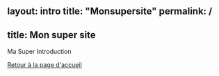 layout: intro
title: "Monsupersite"
permalink: /
---
title: Mon super site
---
<p>Ma Super Introduction</p>

<a href="index.md">Retour à la page d'accueil</a>